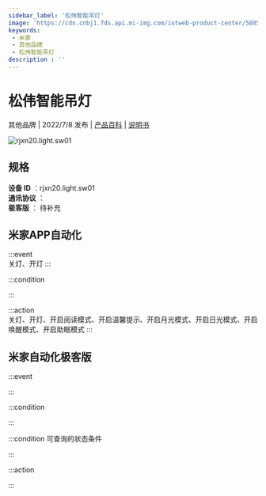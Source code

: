 ```yaml
---
sidebar_label: '松伟智能吊灯'
image: 'https://cdn.cnbj1.fds.api.mi-img.com/iotweb-product-center/5885db1ac6a18dbf73301f4121bd77eb_1653286058329.png?GalaxyAccessKeyId=AKVGLQWBOVIRQ3XLEW&Expires=9223372036854775807&Signature=K3jXYRNIsz99TJadt/jRINtB6wA='
keywords: 
 - 米家
 - 其他品牌
 - 松伟智能吊灯
description : ''
---
```

# 松伟智能吊灯

其他品牌 | 2022/7/8 发布 | [产品百科](https://home.mi.com/webapp/content/baike/product/index.html?model=rjxn20.light.sw01/) | [说明书](https://home.mi.com/views/introduction.html?model=rjxn20.light.sw01&region=cn)

![rjxn20.light.sw01](https://cdn.cnbj1.fds.api.mi-img.com/iotweb-product-center/5885db1ac6a18dbf73301f4121bd77eb_1653286058329.png?GalaxyAccessKeyId=AKVGLQWBOVIRQ3XLEW&Expires=9223372036854775807&Signature=K3jXYRNIsz99TJadt/jRINtB6wA=)

## 规格  
> 
**设备 ID** ：rjxn20.light.sw01  
**通讯协议** ：  
**极客版**  ： 待补充 


## 米家APP自动化  

:::event  
关灯、开灯
:::

:::condition  

:::

:::action   
关灯、开灯、开启阅读模式、开启温馨提示、开启月光模式、开启日光模式、开启唤醒模式、开启助眠模式
:::

## 米家自动化极客版  

:::event  

:::

:::condition  

:::

:::condition 可查询的状态条件  

:::

:::action  

:::

        
